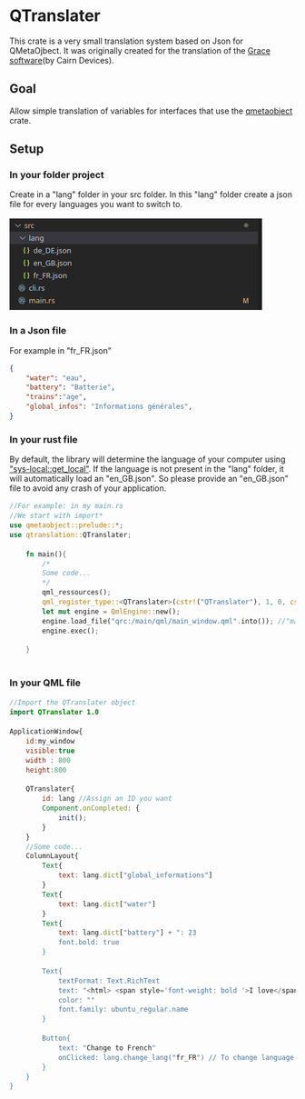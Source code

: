 # QTranslater
This crate is a very small translation system based on Json for QMetaOjbect.
It was originally created for the translation of the [Grace software](https://gitlab.cairn-devices.eu/cairntech/grace)(by Cairn Devices).


## Goal
Allow simple translation of variables for interfaces that use the [qmetaobject](https://github.com/woboq/qmetaobject-rs) crate.

## Setup


### In your folder project 
Create in a "lang" folder in your src folder. In this "lang" folder create a json file for every languages you want to switch to. <br><br>
![Screenshot](./screenshot.png)

### In a Json file
For example in "fr_FR.json"
```json
{
    "water": "eau",
    "battery": "Batterie",
    "trains":"age",
    "global_infos": "Informations générales", 
}
```

### In your rust file
By default, the library will determine the language of your computer using ["sys-local::get_local"](https://crates.io/crates/sys-locale).
If the language is not present in the "lang" folder, it will automatically load an "en_GB.json".
So please provide an "en_GB.json" file to avoid any crash of your application.

```rust
//For example: in my main.rs
//We start with import*
use qmetaobject::prelude::*; 
use qtranslation::QTranslater;

    fn main(){
        /*
        Some code...
        */
        qml_ressources(); 
        qml_register_type::<QTranslater>(cstr!("QTranslater"), 1, 0, cstr!("QTranslater")); //Register the QTranslater type
        let mut engine = QmlEngine::new();
        engine.load_file("qrc:/main/qml/main_window.qml".into()); //"main_window" is just my qml first window.But it can be any other page.
        engine.exec();

    }
    
```
### In your QML file
```qml
//Import the QTranslater object
import QTranslater 1.0

ApplicationWindow{
    id:my_window
    visible:true
    width : 800
    height:800

    QTranslater{
        id: lang //Assign an ID you want
        Component.onCompleted: {
            init();
        }
    }
    //Some code...
    ColumnLayout{
        Text{
            text: lang.dict["global_informations"]
        }
        Text{
            text: lang.dict["water"]
        }
        Text{
            text: lang.dict["battery"] + ": 23
            font.bold: true
        }

        Text{
            textFormat: Text.RichText
            text: "<html> <span style='font-weight: bold '>I love</span><span>" +lang.dict.["trains"] + +"</span><\html>"
            color: ""
            font.family: ubuntu_regular.name
        }
        
        Button{
            text: "Change to French"
            onClicked: lang.change_lang("fr_FR") // To change language
        }
    } 
}


```




